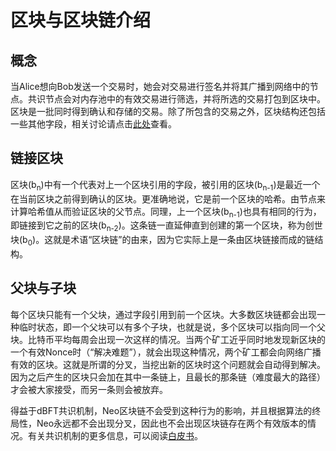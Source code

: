 # 区块与区块链介绍

## 概念
当Alice想向Bob发送一个交易时，她会对交易进行签名并将其广播到网络中的节点。共识节点会对内存池中的有效交易进行筛选，并将所选的交易打包到区块中。区块是一批同时得到确认和存储的交易。除了所包含的交易之外，区块结构还包括一些其他字段，相关讨论请点击[此处](2-Structure_of_a_block.md)查看。

## 链接区块
区块(b<sub>n</sub>)中有一个代表对上一个区块引用的字段，被引用的区块(b<sub>n-1</sub>)是最近一个在当前区块之前得到确认的区块。更准确地说，它是前一个区块的哈希。由节点来计算哈希值从而验证区块的父节点。同理，上一个区块(b<sub>n-1</sub>)也具有相同的行为，即链接到它之前的区块(b<sub>n-2</sub>)。这条链一直延伸直到创建的第一个区块，称为创世块(b<sub>0</sub>)。这就是术语“区块链”的由来，因为它实际上是一条由区块链接而成的链结构。

## 父块与子块
每个区块只能有一个父块，通过字段引用到前一个区块。大多数区块链都会出现一种临时状态，即一个父块可以有多个子块，也就是说，多个区块可以指向同一个父块。比特币平均每周会出现一次这样的情况。当两个矿工近乎同时地发现新区块的一个有效Nonce时（“解决难题”），就会出现这种情况，两个矿工都会向网络广播有效的区块。这就是所谓的分叉，当挖出新的区块时这个问题就会自动得到解决。因为之后产生的区块只会加在其中一条链上，且最长的那条链（难度最大的路径）才会被大家接受，而另一条则会被放弃。

得益于dBFT共识机制，Neo区块链不会受到这种行为的影响，并且根据算法的终局性，Neo永远都不会出现分叉，因此也不会出现区块链存在两个有效版本的情况。有关共识机制的更多信息，可以阅读[白皮书](../../../docs/zh-cn/basic/technology/dbft.md)。

